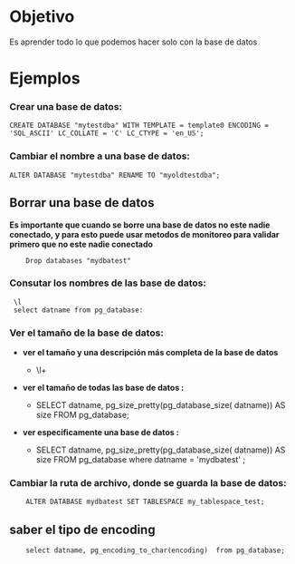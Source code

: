 # Objetivo
Es aprender todo lo que podemos hacer solo con la base de datos 

# Ejemplos 

### Crear una base de datos:
    CREATE DATABASE "mytestdba" WITH TEMPLATE = template0 ENCODING = 'SQL_ASCII' LC_COLLATE = 'C' LC_CTYPE = 'en_US';

### Cambiar el nombre a una base de datos:
    ALTER DATABASE "mytestdba" RENAME TO "myoldtestdba";

## Borrar una base de datos 
**Es importante que cuando se borre una base de datos no este nadie conectado, y para esto puede usar metodos de monitoreo para validar primero que no este nadie conectado**

        Drop databases "mydbatest"
 
### Consutar los nombres de las base de datos:
     \l  
     select datname from pg_database:

### Ver el tamaño de la base de datos:

-  **ver el tamaño y una descripción más completa de la base de datos**
    - \l+ 

- **ver el tamaño de todas las base de datos :**
    - SELECT  datname, pg_size_pretty(pg_database_size( datname)) AS size FROM pg_database;

- **ver especificamente una base de datos :**
    - SELECT  datname, pg_size_pretty(pg_database_size( datname)) AS size FROM pg_database where datname = 'mydbatest' ;
 

### Cambiar la ruta de archivo, donde se guarda la base de datos:
        ALTER DATABASE mydbatest SET TABLESPACE my_tablespace_test;

 ## saber el tipo de encoding 
        select datname, pg_encoding_to_char(encoding)  from pg_database;
